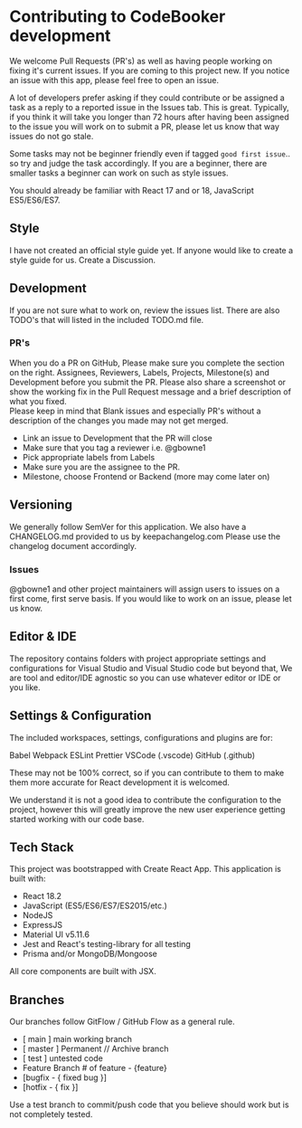 # Contributing to CodeBooker development

We welcome Pull Requests (PR's) as well as having people working on fixing it's current issues. If you are coming to this project new.
If you notice an issue with this app, please feel free to open an issue.

A lot of developers prefer asking if they could contribute or be assigned a task as a reply to a reported issue in the Issues tab.  This is great.
Typically, if you think it will take you longer than 72 hours after having been assigned to the issue you will work on to submit a PR, please
let us know that way issues do not go stale.

Some tasks may not be beginner friendly even if tagged `good first issue`.. so try and judge the task accordingly. 
If you are a beginner, there are smaller tasks a beginner can work on such as style issues.

You should already be familiar with React 17 and or 18, JavaScript ES5/ES6/ES7. 

## Style

I have not created an official style guide yet. If anyone would like to create a style guide for us. Create a Discussion.

## Development

If you are not sure what to work on, review the issues list.  There are also TODO's that will listed in the included TODO.md file. 

### PR's

  When you do a PR on GitHub, Please make sure you complete the section on the right.
  Assignees, Reviewers, Labels, Projects, Milestone(s) and Development before you submit the PR.
  Please also share a screenshot or show the working fix in the Pull Request message and a brief description of what you fixed.  
  Please keep in mind that Blank issues and especially PR's without a description of the changes you made may not get merged.

- Link an issue to Development that the PR will close
- Make sure that you tag a reviewer i.e. @gbowne1
- Pick appropriate labels from Labels
- Make sure you are the assignee to the PR.
- Milestone, choose Frontend or Backend (more may come later on)

## Versioning

We generally follow SemVer for this application.  We also have a CHANGELOG.md provided to us by keepachangelog.com
Please use the changelog document accordingly.
  
### Issues

@gbowne1 and other project maintainers will assign users to issues on a first come, first serve basis. 
If you would like to work on an issue, please let us know. 

## Editor & IDE

The repository contains folders with project appropriate settings and configurations for Visual Studio and Visual Studio code but beyond that, We are tool and editor/IDE agnostic so you can use whatever editor or IDE or you like.  

## Settings & Configuration

The included workspaces, settings, configurations and plugins are for:

Babel
Webpack
ESLint
Prettier
VSCode (.vscode)
GitHub (.github)

These may not be 100% correct, so if you can contribute to them to make them more accurate for React development it is welcomed.

We understand it is not a good idea to contribute the configuration to the project, however this will greatly improve the new user experience getting
started working with our code base.

## Tech Stack

 This project was bootstrapped with Create React App.
 This application is built with:

- React 18.2
- JavaScript (ES5/ES6/ES7/ES2015/etc.)
- NodeJS
- ExpressJS
- Material UI v5.11.6
- Jest and React's testing-library for all testing
- Prisma and/or MongoDB/Mongoose

All core components are built with JSX.

## Branches

Our branches follow GitFlow / GitHub Flow as a general rule.

- [ main ] main working branch
- [ master ] Permanent // Archive branch
- [ test ] untested code
- Feature Branch # of feature - {feature}
- [bugfix - { fixed bug }]
- [hotfix - { fix }]

Use a test branch to commit/push code that you believe should work but is not completely tested.  

